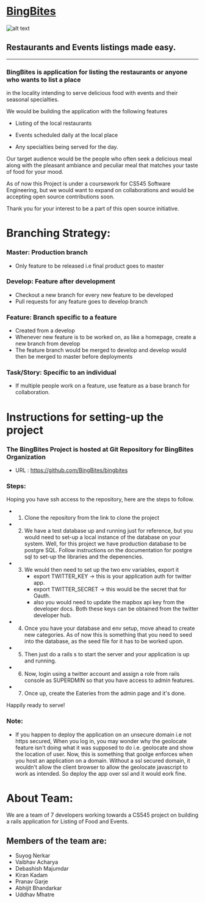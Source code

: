 # [BingBites](http://bingbites.axotix.com)
![alt text](http://bingbites.axotix.com/assets/pic01-7876631f1bac6c809dbfc4b906094c7f1481722e179d50c9de1bb8b3e9e80a55.jpg "Logo Title Text 1") 
## Restaurants and Events listings made easy.

-------

### BingBites is application for listing the restaurants or anyone who wants to list a place
in the locality intending to serve delicious food with events and their seasonal specialties.

We would be building the application with the following features

- Listing of the local restaurants

- Events scheduled daily at the local place

- Any specialties being served for the day.

Our target audience would be the people who often seek a delicious meal along with the pleasant ambiance and peculiar meal that matches your taste of food for your mood.

As of now this Project is under a coursework for CS545 Software Engineering, but we would want to expand on collaborations and would be accepting open source contributions soon.

Thank you for your interest to be a part of this open source initiative.

# Branching Strategy:

### Master: Production branch
- Only feature to be released i.e final product goes to master

### Develop: Feature after development 
- Checkout a new branch for every new feature to be developed
- Pull requests for any feature goes to develop branch

### Feature: Branch specific to a feature
- Created from a develop 
- Whenever new feature is to be worked on, as like a homepage, create a new branch from develop 
- The feature branch would be merged to develop and develop would then be merged to master before deployments

### Task/Story: Specific to an individual
- If multiple people work on a feature, use feature as a base branch for collaboration.

# Instructions for setting-up the project

### The BingBites Project is hosted at Git Repository for BingBites Organization 
  - URL : https://github.com/BingBites/bingbites 

### Steps:
  Hoping you have ssh access to the repository, here are the steps to follow.
  - 1. Clone the repository from the link to clone the project
  - 2. We have a test database up and running just for reference, but you 
       would need to set-up a local instance of the database on your system.
       Well, for this project we have production database to be postgre SQL.
       Follow instructions on the documentation for postgre sql to set-up
       the libraries and the depenencies.
  - 3. We would then need to set up the two env variables, export it
        - export TWITTER_KEY   -> this is your application auth for twitter app.
        - export TWITTER_SECRET  -> this would be the secret that for Oauth.
        - also you would need to update the mapbox api key from the developer docs.
          Both these keys can be obtained from the twitter developer hub.
  - 4. Once you have your database and env setup, move ahead to create new categories.
       As of now this is something that you need to seed into the database, as the 
       seed file for it has to be worked upon.
  - 5. Then just do a rails s to start the server and your application is up and running.
  - 6. Now, login using a twitter account and assign a role from rails console
       as SUPERDMIN so that you have access to admin features.
  - 7. Once up, create the Eateries from the admin page and it's done.
  
  Happily ready to serve!

### Note: 
  - If you happen to deploy the application on an unsecure domain i.e not https secured,
    When you log in, you may wonder why the geolocate feature isn't doing what it was 
    supposed to do i.e. geolocate and show the location of user.
    Now, this is something that goolge enforces when you host an application
    on a domain. Without a ssl secured domain, it wouldn't allow the client browser
    to allow the geolocate javascript to work as intended. So deploy the app over
    ssl and it would eork fine.


# About Team:

We are a team of 7 developers working towards a CS545 project
on building a rails application for Listing of Food and Events.

## Members of the team are:
- Suyog Nerkar
- Vaibhav Acharya
- Debashish Majumdar
- Kiran Kadam
- Pranav Garje
- Abhijit Bhandarkar
- Uddhav Mhatre

